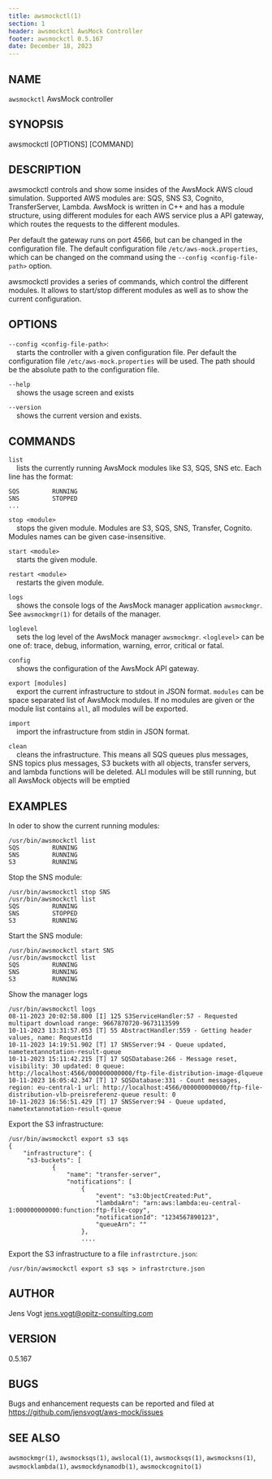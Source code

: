 ```yaml
---
title: awsmockctl(1)
section: 1
header: awsmockctl AwsMock Controller
footer: awsmockctl 0.5.167
date: December 18, 2023
---
```


## NAME
```awsmockctl``` AwsMock controller

## SYNOPSIS
awsmockctl [OPTIONS] [COMMAND]

## DESCRIPTION
awsmockctl controls and show some insides of the AwsMock AWS cloud simulation. Supported AWS modules are: SQS, SNS
S3, Cognito, TransferServer, Lambda. AwsMock is written in C++ and has a module structure, using different modules for
each AWS service plus a API gateway, which routes the requests to the different modules.

Per default the gateway runs on port 4566, but can be changed in the configuration file. The default configuration file
```/etc/aws-mock.properties```, which can be changed on the command using the ```--config <config-file-path>``` option.

awsmockctl provides a series of commands, which control the different modules. It allows to start/stop different modules
as well as to show the current configuration.

## OPTIONS

```--config <config-file-path>```:  
&nbsp;&nbsp;&nbsp;&nbsp;starts the controller with a given configuration file. Per default the configuration file ```/etc/aws-mock.properties``` will 
be used. The path should be the absolute path to the configuration file.

```--help```    
&nbsp;&nbsp;&nbsp;&nbsp;shows the usage screen and exists

```--version```    
&nbsp;&nbsp;&nbsp;&nbsp;shows the current version and exists.

## COMMANDS

```list```  
&nbsp;&nbsp;&nbsp;&nbsp;lists the currently running AwsMock modules like S3, SQS, SNS etc. Each line has the format:
```
SQS         RUNNING
SNS         STOPPED
...
```

```stop <module>```  
&nbsp;&nbsp;&nbsp;&nbsp;stops the given module. Modules are S3, SQS, SNS, Transfer, Cognito. Modules names can be given case-insensitive.

```start <module>```  
&nbsp;&nbsp;&nbsp;&nbsp;starts the given module.

```restart <module>```  
&nbsp;&nbsp;&nbsp;&nbsp;restarts the given module.

```logs```  
&nbsp;&nbsp;&nbsp;&nbsp;shows the console logs of the AwsMock manager application ```awsmockmgr```. See ```awsmockmgr(1)``` for 
details of the manager.

```loglevel```  
&nbsp;&nbsp;&nbsp;&nbsp;sets the log level of the AwsMock manager ```awsmockmgr```. ```<loglevel>``` can be one of: 
trace, debug, information, warning, error, critical or fatal.

```config```  
&nbsp;&nbsp;&nbsp;&nbsp;shows the configuration of the AwsMock API gateway.

```export [modules]```  
&nbsp;&nbsp;&nbsp;&nbsp;export the current infrastructure to stdout in JSON format. ```modules``` can be space separated
list of AwsMock modules. If no modules are given or the module list contains ```all```, all modules will be exported.

```import```  
&nbsp;&nbsp;&nbsp;&nbsp;import the infrastructure from stdin in JSON format.

```clean```  
&nbsp;&nbsp;&nbsp;&nbsp;cleans the infrastructure. This means all SQS queues plus messages, SNS topics plus messages, S3 
buckets with all objects, transfer servers, and lambda functions will be deleted. ALl modules will be still running, but
all AwsMock objects will be emptied

## EXAMPLES

In oder to show the current running modules:
```
/usr/bin/awsmockctl list
SQS         RUNNING
SNS         RUNNING
S3          RUNNING
```

Stop the SNS module:
```
/usr/bin/awsmockctl stop SNS
/usr/bin/awsmockctl list
SQS         RUNNING
SNS         STOPPED
S3          RUNNING
```

Start the SNS module:
```
/usr/bin/awsmockctl start SNS
/usr/bin/awsmockctl list
SQS         RUNNING
SNS         RUNNING
S3          RUNNING
```

Show the manager logs
```
/usr/bin/awsmockctl logs
08-11-2023 20:02:58.800 [I] 125 S3ServiceHandler:57 - Requested multipart download range: 9667870720-9673113599
10-11-2023 13:31:57.053 [T] 55 AbstractHandler:559 - Getting header values, name: RequestId
10-11-2023 14:19:51.902 [T] 17 SNSServer:94 - Queue updated, nametextannotation-result-queue
10-11-2023 15:11:42.215 [T] 17 SQSDatabase:266 - Message reset, visibility: 30 updated: 0 queue: http://localhost:4566/000000000000/ftp-file-distribution-image-dlqueue
10-11-2023 16:05:42.347 [T] 17 SQSDatabase:331 - Count messages, region: eu-central-1 url: http://localhost:4566/000000000000/ftp-file-distribution-vlb-preisreferenz-queue result: 0
10-11-2023 16:56:51.429 [T] 17 SNSServer:94 - Queue updated, nametextannotation-result-queue
```

Export the S3 infrastructure:
```
/usr/bin/awsmockctl export s3 sqs
{
    "infrastructure": {
     "s3-buckets": [
            {
                "name": "transfer-server",
                "notifications": [
                    {
                        "event": "s3:ObjectCreated:Put",
                        "lambdaArn": "arn:aws:lambda:eu-central-1:000000000000:function:ftp-file-copy",
                        "notificationId": "1234567890123",
                        "queueArn": ""
                    },
                    ....
```

Export the S3 infrastructure to a file ```infrastrcture.json```:
```
/usr/bin/awsmockctl export s3 sqs > infrastrcture.json
```

## AUTHOR

Jens Vogt <jens.vogt@opitz-consulting.com>

## VERSION
0.5.167

## BUGS

Bugs and enhancement requests can be reported and filed at https://github.com/jensvogt/aws-mock/issues

## SEE ALSO

```awsmockmgr(1)```, ```awsmocksqs(1)```, ```awslocal(1)```, ```awsmocksqs(1)```, ```awsmocksns(1)```, ```awsmocklambda(1)```,
```awsmockdynamodb(1)```, ```awsmockcognito(1)```
